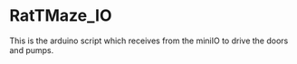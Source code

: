 # RatTMaze_IO
This is the arduino script which receives from the miniIO to drive the doors and pumps.
